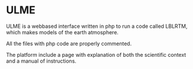 # ULME

ULME is a webbased interface written in php to run a code called LBLRTM, which makes models of the earth atmosphere.

All the files with php code are properly commented.

The platform include a page with explanation of both the scientific context and a manual of instructions.
